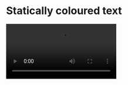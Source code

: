 # Statically coloured text

<video controls class="video-js" data-setup='{fill: true}'>
 <source src="assets/static_text.mp4" type="video/mp4"/>
</video>